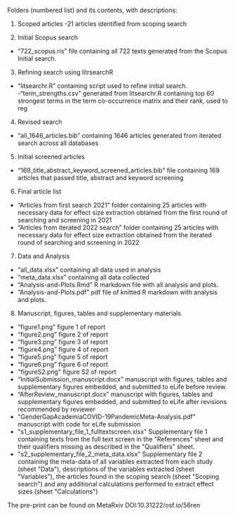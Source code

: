 Folders (numbered list) and its contents, with descriptions:

1) Scoped articles
-21 articles identified from scoping search

2) Initial Scopus search
- “722_scopus.ris” file containing all 722 texts generated from the Scopus Initial search.

3) Refining search using litrsearchR
- “litsearchr.R” containing script used to refine initial search.
-“term_strengths.csv” generated from litsearchr.R containing top 60 strongest terms in the term co-occurrence matrix and their rank, used to reg

4) Revised search
- “all_1646_articles.bib” containing 1646 articles generated from iterated search across all databases

5) Initial screened articles
- “169_title_abstract_keyword_screened_articles.bib” file containing 169 articles that passed title, abstract and keyword screening

6) Final article list
- “Articles from first search 2021” folder containing 25 articles with necessary data for effect size extraction obtained from the first round of searching and screening in 2021
- “Articles from iterated 2022 search” folder containing 25 articles with necessary data for effect size extraction obtained from the iterated round of searching and screening in 2022

7) Data and Analysis
- “all_data.xlsx” containing all data used in analysis
- “meta_data.xlsx” containing all data collected
- “Analysis-and-Plots.Rmd” R markdown file with all analysis and plots.
- “Analysis-and-Plots.pdf” pdf file of knitted R markdown with analysis and plots.

8) Manuscript, figures, tables and supplementary materials
- “figure1.png” figure 1 of report
- “figure2.png” figure 2 of report
- “figure3.png” figure 3 of report
- “figure4.png” figure 4 of report
- “figure5.png” figure 5 of report
- “figure6.png” figure 6 of report
- "figureS2.png" figure S2 of report
- “InitialSubmission_manuscript.docx” manuscript with figures, tables and supplementary figures embedded, and submitted to eLife before review.
- “AfterReview_manuscript.docx” manuscript with figures, tables and supplementary figures embedded, and submitted to eLife after revisions recommended by reviewer
- "GenderGapAcademiaCOVID-19PandemicMeta-Analysis.pdf" manuscript with code for eLife submission
- "s1_supplementary_file_1_fulltextscreen.xlsx" Supplementary file 1 containing texts from the full text screen in the "References" sheet and their qualifiers missing as described in the "Qualifiers" sheet.
- "s2_supplementary_file_2_meta_data.xlsx" Supplementary file 2 containing the meta-data of all variables extracted from each study (sheet "Data"), descriptions of the variables extracted (sheet "Variables"), the articles found in the scoping search (sheet "Scoping search") and any additional calculations performed to extract effect sizes (sheet "Calculations")

The pre-print can be found on MetaRxiv DOI:10.31222/osf.io/56ren

